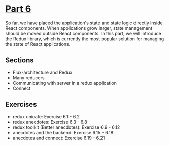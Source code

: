 # [Part 6](https://fullstackopen.com/en/part6)


So far, we have placed the application's state and state logic directly inside React components. When applications grow larger, state management should be moved outside React components. In this part, we will introduce the Redux library, which is currently the most popular solution for managing the state of React applications.


## Sections
* Flux-architecture and Redux
* Many reducers
* Communicating with server in a redux application
* Connect



## Exercises
* redux unicafe: Exercise 6.1 - 6.2
* redux anecdotes:  Exercise 6.3 - 6.8
* redux toolkit (Better anecdotes): Exercise 6.9 - 6.12
* anecdotes and the backend: Exercise 6.15 - 6.18
* anecdotes and connect: Exercise 6.19 - 6.21
  
  

